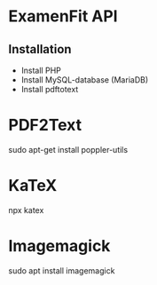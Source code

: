# ExamenFit API

## Installation
- Install PHP
- Install MySQL-database (MariaDB)
- Install pdftotext

# PDF2Text
sudo apt-get install poppler-utils

# KaTeX
npx katex

# Imagemagick
sudo apt install imagemagick
